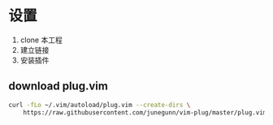 # 设置
1. clone 本工程
2. 建立链接
3. 安装插件

## download plug.vim

```bash
curl -fLo ~/.vim/autoload/plug.vim --create-dirs \
    https://raw.githubusercontent.com/junegunn/vim-plug/master/plug.vim
```
